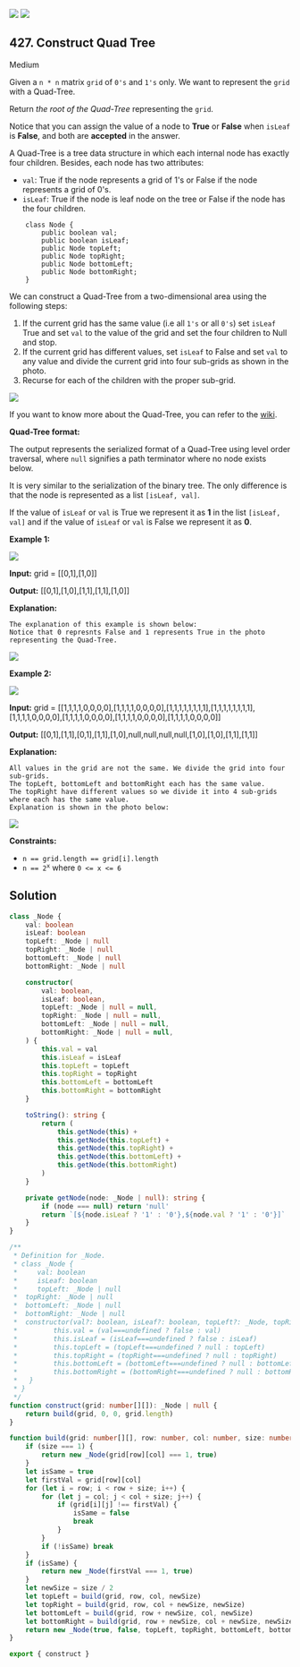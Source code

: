 [![](https://img.shields.io/github/stars/LeetCode-in-TypeScript/LeetCode-in-TypeScript?label=Stars&style=flat-square)](https://github.com/LeetCode-in-TypeScript/LeetCode-in-TypeScript)
[![](https://img.shields.io/github/forks/LeetCode-in-TypeScript/LeetCode-in-TypeScript?label=Fork%20me%20on%20GitHub%20&style=flat-square)](https://github.com/LeetCode-in-TypeScript/LeetCode-in-TypeScript/fork)

## 427\. Construct Quad Tree

Medium

Given a `n * n` matrix `grid` of `0's` and `1's` only. We want to represent the `grid` with a Quad-Tree.

Return _the root of the Quad-Tree_ representing the `grid`.

Notice that you can assign the value of a node to **True** or **False** when `isLeaf` is **False**, and both are **accepted** in the answer.

A Quad-Tree is a tree data structure in which each internal node has exactly four children. Besides, each node has two attributes:

*   `val`: True if the node represents a grid of 1's or False if the node represents a grid of 0's.
*   `isLeaf`: True if the node is leaf node on the tree or False if the node has the four children.
```
    class Node {
        public boolean val;
        public boolean isLeaf;
        public Node topLeft;
        public Node topRight;
        public Node bottomLeft;
        public Node bottomRight;
    }
```
We can construct a Quad-Tree from a two-dimensional area using the following steps:

1.  If the current grid has the same value (i.e all `1's` or all `0's`) set `isLeaf` True and set `val` to the value of the grid and set the four children to Null and stop.
2.  If the current grid has different values, set `isLeaf` to False and set `val` to any value and divide the current grid into four sub-grids as shown in the photo.
3.  Recurse for each of the children with the proper sub-grid.

![](https://assets.leetcode.com/uploads/2020/02/11/new_top.png)

If you want to know more about the Quad-Tree, you can refer to the [wiki](https://en.wikipedia.org/wiki/Quadtree).

**Quad-Tree format:**

The output represents the serialized format of a Quad-Tree using level order traversal, where `null` signifies a path terminator where no node exists below.

It is very similar to the serialization of the binary tree. The only difference is that the node is represented as a list `[isLeaf, val]`.

If the value of `isLeaf` or `val` is True we represent it as **1** in the list `[isLeaf, val]` and if the value of `isLeaf` or `val` is False we represent it as **0**.

**Example 1:**

![](https://assets.leetcode.com/uploads/2020/02/11/grid1.png)

**Input:** grid = \[\[0,1],[1,0]]

**Output:** [[0,1],[1,0],[1,1],[1,1],[1,0]]

**Explanation:**

    The explanation of this example is shown below:
    Notice that 0 represnts False and 1 represents True in the photo representing the Quad-Tree.

![](https://assets.leetcode.com/uploads/2020/02/12/e1tree.png) 

**Example 2:**

![](https://assets.leetcode.com/uploads/2020/02/12/e2mat.png)

**Input:** grid = \[\[1,1,1,1,0,0,0,0],[1,1,1,1,0,0,0,0],[1,1,1,1,1,1,1,1],[1,1,1,1,1,1,1,1],[1,1,1,1,0,0,0,0],[1,1,1,1,0,0,0,0],[1,1,1,1,0,0,0,0],[1,1,1,1,0,0,0,0]]

**Output:** [[0,1],[1,1],[0,1],[1,1],[1,0],null,null,null,null,[1,0],[1,0],[1,1],[1,1]]

**Explanation:**

    All values in the grid are not the same. We divide the grid into four sub-grids.
    The topLeft, bottomLeft and bottomRight each has the same value.
    The topRight have different values so we divide it into 4 sub-grids where each has the same value.
    Explanation is shown in the photo below:
    
![](https://assets.leetcode.com/uploads/2020/02/12/e2tree.png) 

**Constraints:**

*   `n == grid.length == grid[i].length`
*   <code>n == 2<sup>x</sup></code> where `0 <= x <= 6`

## Solution

```typescript
class _Node {
    val: boolean
    isLeaf: boolean
    topLeft: _Node | null
    topRight: _Node | null
    bottomLeft: _Node | null
    bottomRight: _Node | null

    constructor(
        val: boolean,
        isLeaf: boolean,
        topLeft: _Node | null = null,
        topRight: _Node | null = null,
        bottomLeft: _Node | null = null,
        bottomRight: _Node | null = null,
    ) {
        this.val = val
        this.isLeaf = isLeaf
        this.topLeft = topLeft
        this.topRight = topRight
        this.bottomLeft = bottomLeft
        this.bottomRight = bottomRight
    }

    toString(): string {
        return (
            this.getNode(this) +
            this.getNode(this.topLeft) +
            this.getNode(this.topRight) +
            this.getNode(this.bottomLeft) +
            this.getNode(this.bottomRight)
        )
    }

    private getNode(node: _Node | null): string {
        if (node === null) return 'null'
        return `[${node.isLeaf ? '1' : '0'},${node.val ? '1' : '0'}]`
    }
}

/**
 * Definition for _Node.
 * class _Node {
 *     val: boolean
 *     isLeaf: boolean
 *     topLeft: _Node | null
 * 	topRight: _Node | null
 * 	bottomLeft: _Node | null
 * 	bottomRight: _Node | null
 * 	constructor(val?: boolean, isLeaf?: boolean, topLeft?: _Node, topRight?: _Node, bottomLeft?: _Node, bottomRight?: _Node) {
 *         this.val = (val===undefined ? false : val)
 *         this.isLeaf = (isLeaf===undefined ? false : isLeaf)
 *         this.topLeft = (topLeft===undefined ? null : topLeft)
 *         this.topRight = (topRight===undefined ? null : topRight)
 *         this.bottomLeft = (bottomLeft===undefined ? null : bottomLeft)
 *         this.bottomRight = (bottomRight===undefined ? null : bottomRight)
 *   }
 * }
 */
function construct(grid: number[][]): _Node | null {
    return build(grid, 0, 0, grid.length)
}

function build(grid: number[][], row: number, col: number, size: number): _Node {
    if (size === 1) {
        return new _Node(grid[row][col] === 1, true)
    }
    let isSame = true
    let firstVal = grid[row][col]
    for (let i = row; i < row + size; i++) {
        for (let j = col; j < col + size; j++) {
            if (grid[i][j] !== firstVal) {
                isSame = false
                break
            }
        }
        if (!isSame) break
    }
    if (isSame) {
        return new _Node(firstVal === 1, true)
    }
    let newSize = size / 2
    let topLeft = build(grid, row, col, newSize)
    let topRight = build(grid, row, col + newSize, newSize)
    let bottomLeft = build(grid, row + newSize, col, newSize)
    let bottomRight = build(grid, row + newSize, col + newSize, newSize)
    return new _Node(true, false, topLeft, topRight, bottomLeft, bottomRight)
}

export { construct }
```